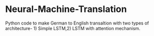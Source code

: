 # Neural-Machine-Translation
Python code to make German to English transaltion with two types of architecture- 1) Simple LSTM,2) LSTM with attention mechanism.
